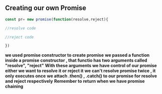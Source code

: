 ## Creating our own Promise
```js
const pr= new promise(function(resolve,reject){

//resolve code

//reject code

})
```

**we used promise constructor to create promise**
**we passed a function inside a promise constructor , that functio has two arguments called "resolve", "reject"**
**With these arguments we have control of our promise either we want to resolve it or reject it**
**we can't resolve promise twice , it only executes once**
**we attach .then() , .catch() to our promise for resolve and reject respectively**
**Remember to return when we have promise chaining**